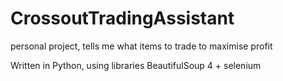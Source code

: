 # CrossoutTradingAssistant
personal project, tells me what items to trade to maximise profit

Written in Python, using libraries BeautifulSoup 4 + selenium
